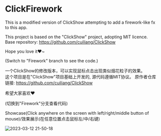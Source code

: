 # ClickFirework
This is a modified version of ClickShow attempting to add a firework-like fx to this app.<br/>

This project is based on the "ClickShow" project, adopting MIT licence.
Base repository: <a href="https://github.com/cuiliang/ClickShow">https://github.com/cuiliang/ClickShow</a>

Hope you love it❤️~

(Switch to "Firework" branch to see the code.)

一个ClickShow的修改版本，可以实现鼠标点击出现类似烟花粒子的效果。<br/>
这个项目是在"ClickShow"项目基础上开发的, 源代码遵循MIT协议。
原作者仓库链接: <a href="https://github.com/cuiliang/ClickShow">https://github.com/cuiliang/ClickShow</a>

希望大家喜欢❤️

(切换到"Firework"分支查看代码)

Showcase(Click anywhere on the screen with left/right/middle button of mouse)/效果展示(在任意位置点击鼠标左/中/右键)

![2023-03-12 21-50-18](https://user-images.githubusercontent.com/42510470/224549429-681ebb66-b5e0-479a-8903-425c8b5a322b.gif)

